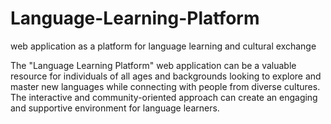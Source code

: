 # Language-Learning-Platform
web application as a platform for language learning and cultural exchange


The "Language Learning Platform" web application can be a valuable resource for individuals of all ages and backgrounds looking to explore and master new languages while connecting with people from diverse cultures. The interactive and community-oriented approach can create an engaging and supportive environment for language learners.
